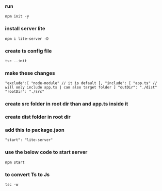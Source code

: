 ### run

`npm init -y`

### install server lite

`npm i lite-server -D`

### create ts config file

`tsc --init`

### make these changes

`"exclude":[ "node-module" // it is default ], "include": [ "app.ts" // will only include app.ts | can also target folder ] "outDir": "./dist" "rootDir": "./src"`

### create src folder in root dir than and app.ts inside it

### create dist folder in root dir

### add this to package.json

`"start": "lite-server"`

### use the below code to start server

`npm start`

### to convert Ts to Js

`tsc -w`
